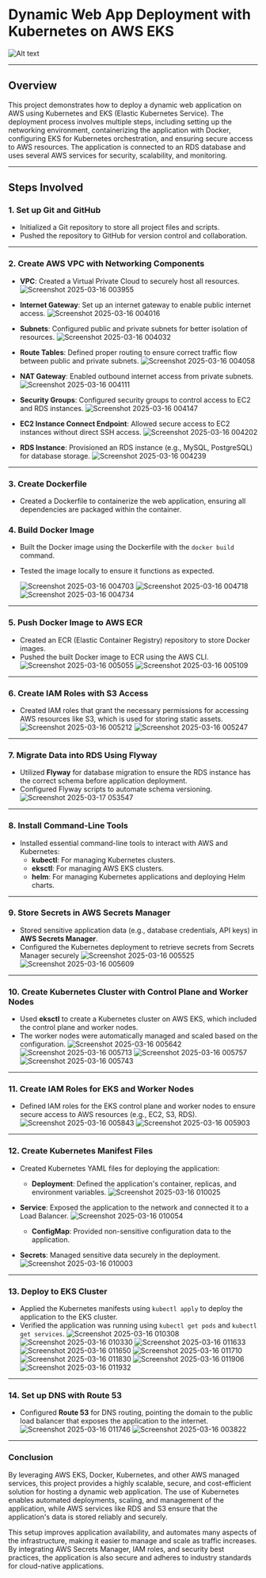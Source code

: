 
# Dynamic Web App Deployment with Kubernetes on AWS EKS

![Alt text](Host_a_Dynamic_Web_App_on_AWS_with_Kubernetes_and_Amazon_EKS.gif)

---


## Overview

This project demonstrates how to deploy a dynamic web application on AWS using Kubernetes and EKS (Elastic Kubernetes Service). The deployment process involves multiple steps, including setting up the networking environment, containerizing the application with Docker, configuring EKS for Kubernetes orchestration, and ensuring secure access to AWS resources. The application is connected to an RDS database and uses several AWS services for security, scalability, and monitoring.

---

## Steps Involved

### 1. Set up Git and GitHub
- Initialized a Git repository to store all project files and scripts.
- Pushed the repository to GitHub for version control and collaboration.

---

### 2. Create AWS VPC with Networking Components
- **VPC**: Created a Virtual Private Cloud to securely host all resources.
  ![Screenshot 2025-03-16 003955](https://github.com/user-attachments/assets/07b02ec4-4c0a-4aea-b150-89951a512c8f)

- **Internet Gateway**: Set up an internet gateway to enable public internet access.
  ![Screenshot 2025-03-16 004016](https://github.com/user-attachments/assets/6a5377ec-a25f-41da-bc77-198805e030d5)

- **Subnets**: Configured public and private subnets for better isolation of resources.
  ![Screenshot 2025-03-16 004032](https://github.com/user-attachments/assets/41b24b2d-93ec-4789-80f8-4fdd5eb5c67a)

- **Route Tables**: Defined proper routing to ensure correct traffic flow between public and private subnets.
  ![Screenshot 2025-03-16 004058](https://github.com/user-attachments/assets/d31f6d18-e322-40db-a0c2-d6583b0735fc)

- **NAT Gateway**: Enabled outbound internet access from private subnets.
  ![Screenshot 2025-03-16 004111](https://github.com/user-attachments/assets/d59c09b1-c693-4e69-8155-a24403474ee1)

- **Security Groups**: Configured security groups to control access to EC2 and RDS instances.
  ![Screenshot 2025-03-16 004147](https://github.com/user-attachments/assets/b36becbd-ddca-4853-9c8a-a444d90f9b37)

- **EC2 Instance Connect Endpoint**: Allowed secure access to EC2 instances without direct SSH access.
  ![Screenshot 2025-03-16 004202](https://github.com/user-attachments/assets/e4328e1a-575b-4353-ae0c-dd4555c97f30)

- **RDS Instance**: Provisioned an RDS instance (e.g., MySQL, PostgreSQL) for database storage.
  ![Screenshot 2025-03-16 004239](https://github.com/user-attachments/assets/7b547d15-6a16-4d6f-bc35-916a606c6e13)

--- 
### 3. Create Dockerfile
- Created a Dockerfile to containerize the web application, ensuring all dependencies are packaged within the container.
### 4. Build Docker Image
- Built the Docker image using the Dockerfile with the `docker build` command.
- Tested the image locally to ensure it functions as expected.

   ![Screenshot 2025-03-16 004703](https://github.com/user-attachments/assets/c1cc6119-2ef8-4870-aa49-b1013b2df8cf)
![Screenshot 2025-03-16 004718](https://github.com/user-attachments/assets/4b868d34-4501-4820-858c-b34eca880231)
![Screenshot 2025-03-16 004734](https://github.com/user-attachments/assets/7de62ef9-b330-4a63-99cd-0129d69e5d2c)

---
### 5. Push Docker Image to AWS ECR
- Created an ECR (Elastic Container Registry) repository to store Docker images.
- Pushed the built Docker image to ECR using the AWS CLI.
  ![Screenshot 2025-03-16 005055](https://github.com/user-attachments/assets/e25ed6a7-4496-4b8a-82b4-4af17e740345)
![Screenshot 2025-03-16 005109](https://github.com/user-attachments/assets/7a4c7629-ae91-410c-ba2a-710446ac504c)

---
### 6. Create IAM Roles with S3 Access
- Created IAM roles that grant the necessary permissions for accessing AWS resources like S3, which is used for storing static assets.
  ![Screenshot 2025-03-16 005212](https://github.com/user-attachments/assets/8a3e6703-9b7b-4b4b-89fe-41eefe55e6d1)
![Screenshot 2025-03-16 005247](https://github.com/user-attachments/assets/efc6cabf-859f-4856-bc15-d2884c8d566a)

---
### 7. Migrate Data into RDS Using Flyway
- Utilized **Flyway** for database migration to ensure the RDS instance has the correct schema before application deployment.
- Configured Flyway scripts to automate schema versioning.
  ![Screenshot 2025-03-17 053547](https://github.com/user-attachments/assets/38b9dbe8-9f4e-4296-9d0f-d1784a6b5e51)


---
### 8. Install Command-Line Tools
- Installed essential command-line tools to interact with AWS and Kubernetes:
  - **kubectl**: For managing Kubernetes clusters.
  - **eksctl**: For managing AWS EKS clusters.
  - **helm**: For managing Kubernetes applications and deploying Helm charts.

---

### 9. Store Secrets in AWS Secrets Manager
- Stored sensitive application data (e.g., database credentials, API keys) in **AWS Secrets Manager**.
- Configured the Kubernetes deployment to retrieve secrets from Secrets Manager securely
![Screenshot 2025-03-16 005525](https://github.com/user-attachments/assets/1cbf07a6-69fa-48ab-9933-0ffe524593f6)
![Screenshot 2025-03-16 005609](https://github.com/user-attachments/assets/8f48650d-7374-46ba-967b-38e23d882f81)

---
### 10. Create Kubernetes Cluster with Control Plane and Worker Nodes
- Used **eksctl** to create a Kubernetes cluster on AWS EKS, which included the control plane and worker nodes.
- The worker nodes were automatically managed and scaled based on the configuration.
  ![Screenshot 2025-03-16 005642](https://github.com/user-attachments/assets/6cce86a2-fb13-4580-98e2-e6ad00d1dd37)
![Screenshot 2025-03-16 005713](https://github.com/user-attachments/assets/1c286ca9-4859-4651-a8fd-43dc9f5d7040)
![Screenshot 2025-03-16 005757](https://github.com/user-attachments/assets/a880ebd2-8f42-4205-92a6-ca9484657204)
![Screenshot 2025-03-16 005743](https://github.com/user-attachments/assets/6701228a-eb86-44c0-98e7-e9ff7e92c35b)

---
### 11. Create IAM Roles for EKS and Worker Nodes
- Defined IAM roles for the EKS control plane and worker nodes to ensure secure access to AWS resources (e.g., EC2, S3, RDS).
  ![Screenshot 2025-03-16 005843](https://github.com/user-attachments/assets/3a92ab59-ff2e-424d-a991-b93091bf254c)
![Screenshot 2025-03-16 005903](https://github.com/user-attachments/assets/585ae0b1-8329-45d4-96e8-43527cc967a4)

---
### 12. Create Kubernetes Manifest Files
- Created Kubernetes YAML files for deploying the application:
  - **Deployment**: Defined the application's container, replicas, and environment variables.
    ![Screenshot 2025-03-16 010025](https://github.com/user-attachments/assets/894dd769-a4cf-402f-80f5-e8aaa88d68b0)

 - **Service**: Exposed the application to the network and connected it to a Load Balancer.
   ![Screenshot 2025-03-16 010054](https://github.com/user-attachments/assets/4a450f8c-78fc-4155-b004-5144c7aa151a)

   - **ConfigMap**: Provided non-sensitive configuration data to the application.
  - **Secrets**: Managed sensitive data securely in the deployment.
![Screenshot 2025-03-16 010003](https://github.com/user-attachments/assets/2f97bc0f-94b3-4d37-b90b-a6d5c480f319)

---
### 13. Deploy to EKS Cluster
- Applied the Kubernetes manifests using `kubectl apply` to deploy the application to the EKS cluster.
- Verified the application was running using `kubectl get pods` and `kubectl get services`.
  ![Screenshot 2025-03-16 010308](https://github.com/user-attachments/assets/d48faaf9-b7b5-4c77-a012-797d9e9f98ed)
![Screenshot 2025-03-16 010330](https://github.com/user-attachments/assets/f041ebaa-d98e-4b6c-863d-78a7899767c3)
![Screenshot 2025-03-16 011633](https://github.com/user-attachments/assets/c9c7ea41-874c-4b77-8335-33744e4fd906)
![Screenshot 2025-03-16 011650](https://github.com/user-attachments/assets/c741b504-5863-48e6-897e-497b7352ea27)
![Screenshot 2025-03-16 011710](https://github.com/user-attachments/assets/4a357d07-8045-4b16-9b81-92fd6788b860)
![Screenshot 2025-03-16 011830](https://github.com/user-attachments/assets/362de78a-d923-4c4b-b49e-c70b39cb8f86)
![Screenshot 2025-03-16 011906](https://github.com/user-attachments/assets/e908c4b7-1cb0-47ba-8215-a58ca51f2f79)
![Screenshot 2025-03-16 011932](https://github.com/user-attachments/assets/a0f47ba2-7e33-40c8-80c5-84ec308d2493)

---
### 14. Set up DNS with Route 53
- Configured **Route 53** for DNS routing, pointing the domain to the public load balancer that exposes the application to the internet.
![Screenshot 2025-03-16 011746](https://github.com/user-attachments/assets/91c0b657-ec75-45d4-ab4a-5a86a51dc025)
![Screenshot 2025-03-16 003822](https://github.com/user-attachments/assets/fd5e7c89-6f9f-4d94-b022-f45bf7789eb0)


---

### Conclusion
By leveraging AWS EKS, Docker, Kubernetes, and other AWS managed services, this project provides a highly scalable, secure, and cost-efficient solution for hosting a dynamic web application. The use of Kubernetes enables automated deployments, scaling, and management of the application, while AWS services like RDS and S3 ensure that the application's data is stored reliably and securely.

This setup improves application availability, and automates many aspects of the infrastructure, making it easier to manage and scale as traffic increases. By integrating AWS Secrets Manager, IAM roles, and security best practices, the application is also secure and adheres to industry standards for cloud-native applications.






